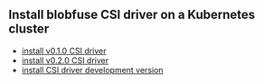 ## Install blobfuse CSI driver on a Kubernetes cluster

 - [install v0.1.0 CSI driver](./install-csi-driver-v0.1.0.md)
 - [install v0.2.0 CSI driver](./install-csi-driver-v0.2.0.md)
 - [install CSI driver development version](./install-csi-driver-master.md)

